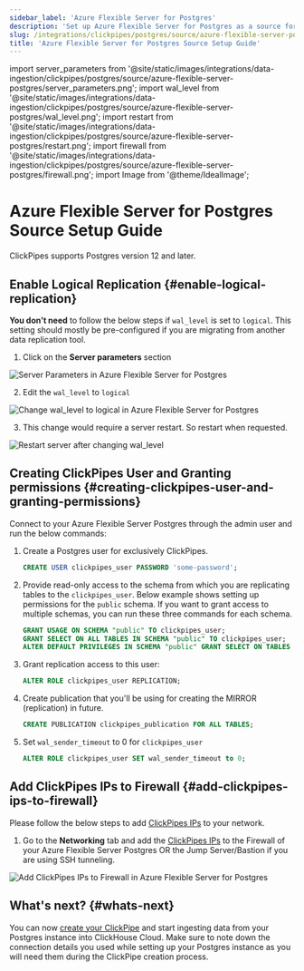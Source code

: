 ```yaml
---
sidebar_label: 'Azure Flexible Server for Postgres'
description: 'Set up Azure Flexible Server for Postgres as a source for ClickPipes'
slug: /integrations/clickpipes/postgres/source/azure-flexible-server-postgres
title: 'Azure Flexible Server for Postgres Source Setup Guide'
---
```


import server_parameters from '@site/static/images/integrations/data-ingestion/clickpipes/postgres/source/azure-flexible-server-postgres/server_parameters.png';
import wal_level from '@site/static/images/integrations/data-ingestion/clickpipes/postgres/source/azure-flexible-server-postgres/wal_level.png';
import restart from '@site/static/images/integrations/data-ingestion/clickpipes/postgres/source/azure-flexible-server-postgres/restart.png';
import firewall from '@site/static/images/integrations/data-ingestion/clickpipes/postgres/source/azure-flexible-server-postgres/firewall.png';
import Image from '@theme/IdealImage';

# Azure Flexible Server for Postgres Source Setup Guide

ClickPipes supports Postgres version 12 and later.

## Enable Logical Replication \{#enable-logical-replication}

**You don't need** to follow the below steps if `wal_level` is set to `logical`. This setting should mostly be pre-configured if you are migrating from another data replication tool.

1. Click on the **Server parameters** section

<Image img={server_parameters} alt="Server Parameters in Azure Flexible Server for Postgres" size="lg" border/>

2. Edit the `wal_level` to `logical`

<Image img={wal_level} alt="Change wal_level to logical in Azure Flexible Server for Postgres" size="lg" border/>

3. This change would require a server restart. So restart when requested.

<Image img={restart} alt="Restart server after changing wal_level" size="lg" border/>

## Creating ClickPipes User and Granting permissions \{#creating-clickpipes-user-and-granting-permissions}

Connect to your Azure Flexible Server Postgres through the admin user and run the below commands:

1. Create a Postgres user for exclusively ClickPipes.

   ```sql
   CREATE USER clickpipes_user PASSWORD 'some-password';
   ```

2. Provide read-only access to the schema from which you are replicating tables to the `clickpipes_user`. Below example shows setting up permissions for the `public` schema. If you want to grant access to multiple schemas, you can run these three commands for each schema.

   ```sql
   GRANT USAGE ON SCHEMA "public" TO clickpipes_user;
   GRANT SELECT ON ALL TABLES IN SCHEMA "public" TO clickpipes_user;
   ALTER DEFAULT PRIVILEGES IN SCHEMA "public" GRANT SELECT ON TABLES TO clickpipes_user;
   ```

3. Grant replication access to this user:

   ```sql
   ALTER ROLE clickpipes_user REPLICATION;
   ```

4. Create publication that you'll be using for creating the MIRROR (replication) in future.

   ```sql
   CREATE PUBLICATION clickpipes_publication FOR ALL TABLES;
   ```

5. Set `wal_sender_timeout` to 0 for `clickpipes_user`

   ```sql
   ALTER ROLE clickpipes_user SET wal_sender_timeout to 0;
   ```


## Add ClickPipes IPs to Firewall \{#add-clickpipes-ips-to-firewall}

Please follow the below steps to add [ClickPipes IPs](../../index.md#list-of-static-ips) to your network.

1. Go to the **Networking** tab and add the [ClickPipes IPs](../../index.md#list-of-static-ips) to the Firewall
   of your Azure Flexible Server Postgres OR the Jump Server/Bastion if you are using SSH tunneling.

<Image img={firewall} alt="Add ClickPipes IPs to Firewall in Azure Flexible Server for Postgres" size="lg"/>


## What's next? \{#whats-next}

You can now [create your ClickPipe](../index.md) and start ingesting data from your Postgres instance into ClickHouse Cloud.
Make sure to note down the connection details you used while setting up your Postgres instance as you will need them during the ClickPipe creation process.
